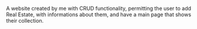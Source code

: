 A website created by me with CRUD functionality, permitting the user to add Real Estate, with informations about them, and have a main page that shows their collection. 
